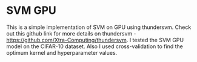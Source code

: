 # SVM GPU
This is a simple implementation of SVM on GPU using thundersvm. Check out this github link for more details on thundersvm - https://github.com/Xtra-Computing/thundersvm. I tested the SVM GPU model on the CIFAR-10 dataset. Also I used cross-validation to find the optimum kernel and hyperparameter values. 
